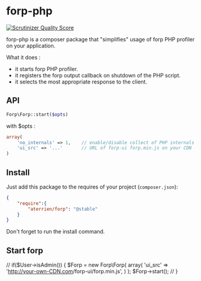 forp-php
=============

[![Scrutinizer Quality Score](https://scrutinizer-ci.com/g/aterrien/forp-php/badges/quality-score.png?s=f9924d4202521d69622cd5cbea0cb543bebb112a)](https://scrutinizer-ci.com/g/aterrien/forp-php/)

forp-php is a composer package that "simplifies" usage of forp PHP profiler on your application.

What it does :
* it starts forp PHP profiler.
* it registers the forp output callback on shutdown of the PHP script.
* it selects the most appropriate response to the client.


API
-------

``` php
Forp\Forp::start($opts)
```

with $opts :
``` php
array(
    'no_internals' => 1,    // enable/disable collect of PHP internals
    'ui_src' => '...'       // URL of forp-ui forp.min.js on your CDN
)
```

Install
-------

Just add this package to the requires of your project (`composer.json`):

``` json
{
    "require":{
        "aterrien/forp": "@stable"
    }
}
```

Don't forget to run the install command.

Start forp
-------

// if($User->isAdmin()) {
$Forp = new Forp\Forp(
    array(
        'ui_src' => '<http://your-own-CDN.com>/forp-ui/forp.min.js',
    )
);
$Forp->start();
// }